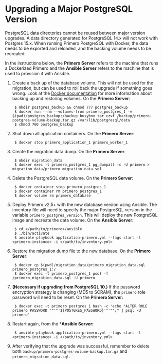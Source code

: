 <!-- Copyright (c) 2014 - 2023 UNICEF. All rights reserved. -->

Upgrading a Major PostgreSQL Version
===========

PostgreSQL data directories cannot be reused between major version upgrades. A data directory generated for PostgreSQL 14.x will not work with Postgres 15.x. When running Primero PostgreSQL with Docker, the data needs to be exported and reloaded, and the backing volume needs to be recreated.

In the instructions below, the **Primero Server** refers to the machine that runs a Dockerized Primero and the **Ansible Server** refers to the machine that is used to provision it with Ansible.

1. Create a back up of the database volume. This will not be used for the migration, but can be used to roll back the upgrade if something goes wrong. Look at the [Docker documentation](https://docs.docker.com/storage/volumes/#backup-restore-or-migrate-data-volumes) for more information about backing up and restoring volumes. On the **Primero Server**:

        $ mkdir postgres_backup && chmod 777 postgres_backup
        $ docker run --rm --volumes-from primero_postgres_1 -v $(pwd)/postgres_backup:/backup busybox tar czvf /backup/primero-postgres-volume-backup.tar.gz /var/lib/postgresql/data
        $ chmod 700 postgres_backup

2. Shut down all application containers. On the **Primero Server**:

        $ docker stop primero_application_1 primero_worker_1

3. Create the migration data dump. On the **Primero Server**:

        $ mkdir migration_data
        $ docker exec -t primero_postgres_1 pg_dumpall -c -U primero > migration_data/primero_migration_data.sql

4. Delete the PostgreSQL data volume. On the **Primero Server**:

        $ docker container stop primero_postgres_1
        $ docker container rm primero_postgres_1
        $ docker volume rm primero_database


5. Deploy Primero v2.5+ with the new database version using Ansible. The inventory file will need to specify the major PostgreSQL version in the variable `primero_postgres_version`. This will deploy the new PostgreSQL image and recreate the data volume. On the **Ansible Server**:

        $ cd </path/to/primero>/ansible
        $ ./bin/activate
        $ ansible-playbook application-primero.yml --tags start -l <primero-instance> -i </path/to/inventory.yml>

6. Restore the migration dump file to the new database. On the **Primero Server**:

        $ docker cp $(pwd)/migration_data/primero_migration_data.sql primero_postgres_1:/
        $ docker exec -t primero_postgres_1 psql -f /primero_migration_data.sql -U primero

7. **(Necessary if upgrading from PostgreSQL 10.)** If the password encryption strategy is changing (MD5 to SCRAM), the `primero` role password will need to be reset. On the **Primero Server:**

        $ docker exec -t primero_postgres_1 bash -c 'echo "ALTER ROLE primero PASSWORD '"'"'${POSTGRES_PASSWORD}'"'"';" | psql -U primero'

8. Restart again, from the ***Ansible Server:**

        $ ansible-playbook application-primero.yml --tags start -l <primero-instance> -i </path/to/inventory.yml>


9. After verifying that the upgrade was successful, remember to delete both `backup/primero-postgres-volume-backup.tar.gz` and `primero_migration_data.sql`.
